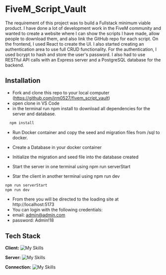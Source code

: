 # FiveM_Script_Vault

The requirement of this project was to build a Fullstack minimum viable product. I have done a lot of development work in the FiveM community and wanted to create a website where I can show the scripts I have made, allow people to download them, and also link the GitHub repo for each script. On the frontend, I used React to create the UI. I also started creating an authentication area to use full CRUD functionality. For the authentication, I used bcrypt to hash and store the user's password. I also had to use RESTful API calls with an Express server and a PostgreSQL database for the backend.


## Installation

- Fork and clone this repo to your local computer (https://github.com/jrm0527/fivem_script_vault)
- open clone in VS Code
- in the terminal run npm install to download all dependencies for the server and database.

```bash
  npm install
```

- Run Docker container and copy the seed and migration files from /sql to docker.
- Create a Database in your docker container
- Initialize the migration and seed file into the database created

- Start the server in one terminal using npm run serverStart
- Star the client in another terminal using npm run dev

```bash 
npm run serverStart
npm run dev
```

- From there you will be directed to the loading site at http://localhost:5173
- You can login with the following credentials:
- email: admin@admin.com
- password: Admin!18

## Tech Stack

**Client:** 
![My Skills](https://skillicons.dev/icons?i=js,html,css,react,vscode,vite&theme=dark)

**Server:** 
![My Skills](https://skillicons.dev/icons?i=postgres,nodejs,git,express,docker&theme=dark)

**Connection:** 
![My Skills](https://skillicons.dev/icons?i=discord&theme=dark)

